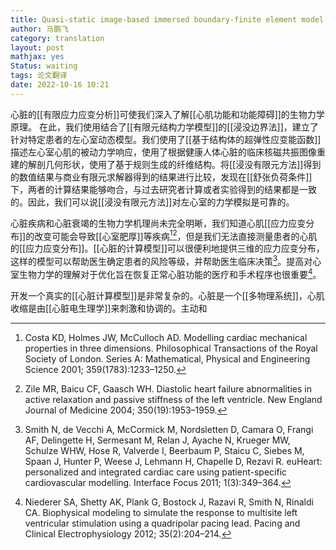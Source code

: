 ```yaml
---
title: Quasi-static image-based immersed boundary-finite element model of left ventricle under diastolic loading
author: 马鹏飞
category: translation
layout: post
mathjax: yes
Status: waiting
tags: 论文翻译
date: 2022-10-16 10:21
---
```




心脏的[[有限应力应变分析]]可使我们深入了解[[心肌功能和功能障碍]]的生物力学原理。
在此，我们使用结合了[[有限元结构力学模型]]的[[浸没边界法]]，建立了针对特定患者的左心室动态模型。我们使用了[[基于结构体的超弹性应变能函数]]描述左心室心肌的被动力学响应，使用了根据健康人体心脏的临床核磁共振图像重建的解剖几何形状，使用了基于规则生成的纤维结构。将[[浸没有限元方法]]得到的数值结果与商业有限元求解器得到的结果进行比较，发现在[[舒张负荷条件]]下，两者的计算结果能够吻合，与过去研究者计算或者实验得到的结果都是一致的。因此，我们可以说[[浸没有限元方法]]对左心室的力学模拟是可靠的。

心脏疾病和心脏衰竭的生物力学机理尚未完全明晰，我们知道心肌[[应力应变分布]]的改变可能会导致[[心室肥厚]]等疾病[^1][^2]，但是我们无法直接测量患者的心肌的[[应力应变分布]]。[[心脏的计算模型]]可以很便利地提供三维的应力应变分布，这样的模型可以帮助医生确定患者的风险等级，并帮助医生临床决策[^3]。提高对心室生物力学的理解对于优化旨在恢复正常心脏功能的医疗和手术程序也很重要[^4]。

开发一个真实的[[心脏计算模型]]是非常复杂的。心脏是一个[[多物理系统]]，心肌收缩是由[[心脏电生理学]]来刺激和协调的。主动和






[^1]: Costa KD, Holmes JW, McCulloch AD. Modelling cardiac mechanical properties in three dimensions. Philosophical Transactions of the Royal Society of London. Series A: Mathematical, Physical and Engineering Science 2001; 359(1783):1233–1250.
[^2]: Zile MR, Baicu CF, Gaasch WH. Diastolic heart failure abnormalities in active relaxation and passive stiffness of the left ventricle. New England Journal of Medicine 2004; 350(19):1953–1959.
[^3]: Smith N, de Vecchi A, McCormick M, Nordsletten D, Camara O, Frangi AF, Delingette H, Sermesant M, Relan J, Ayache N, Krueger MW, Schulze WHW, Hose R, Valverde I, Beerbaum P, Staicu C, Siebes M, Spaan J, Hunter P, Weese J, Lehmann H, Chapelle D, Rezavi R. euHeart: personalized and integrated cardiac care using patient-specific cardiovascular modelling. Interface Focus 2011; 1(3):349–364.
[^4]: Niederer SA, Shetty AK, Plank G, Bostock J, Razavi R, Smith N, Rinaldi CA. Biophysical modeling to simulate the response to multisite left ventricular stimulation using a quadripolar pacing lead. Pacing and Clinical Electrophysiology 2012; 35(2):204–214.